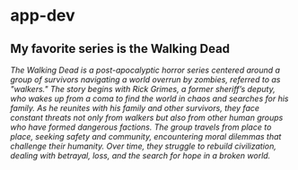 # app-dev
## My favorite series is the Walking Dead
*The Walking Dead is a post-apocalyptic horror series centered around a group of survivors navigating a world overrun by zombies, referred to as "walkers." The story begins with Rick Grimes, a former sheriff’s deputy, who wakes up from a coma to find the world in chaos and searches for his family. As he reunites with his family and other survivors, they face constant threats not only from walkers but also from other human groups who have formed dangerous factions. The group travels from place to place, seeking safety and community, encountering moral dilemmas that challenge their humanity. Over time, they struggle to rebuild civilization, dealing with betrayal, loss, and the search for hope in a broken world.*
